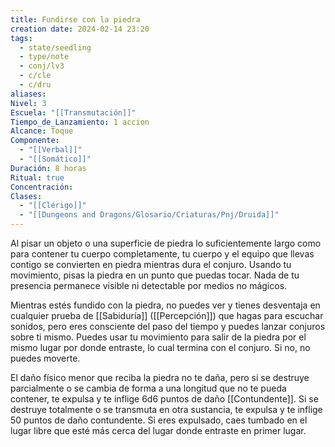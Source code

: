 ```yaml
---
title: Fundirse con la piedra
creation date: 2024-02-14 23:20
tags:
  - state/seedling
  - type/note
  - conj/lv3
  - c/cle
  - c/dru
aliases: 
Nivel: 3
Escuela: "[[Transmutación]]"
Tiempo_de_Lanzamiento: 1 accion
Alcance: Toque
Componente:
  - "[[Verbal]]"
  - "[[Somático]]"
Duración: 8 horas
Ritual: true
Concentración: 
Clases:
  - "[[Clérigo]]"
  - "[[Dungeons and Dragons/Glosario/Criaturas/Pnj/Druida]]"
---
```

Al pisar un objeto o una superficie de piedra lo suficientemente largo como para contener tu cuerpo completamente, tu cuerpo y el equipo que llevas contigo se convierten en piedra mientras dura el conjuro. Usando tu movimiento, pisas la piedra en un punto que puedas tocar. Nada de tu presencia permanece visible ni detectable por medios no mágicos.

Mientras estés fundido con la piedra, no puedes ver y tienes desventaja en cualquier prueba de [[Sabiduría]] ([[Percepción]]) que hagas para escuchar sonidos, pero eres consciente del paso del tiempo y puedes lanzar conjuros sobre ti mismo. Puedes usar tu movimiento para salir de la piedra por el mismo lugar por donde entraste, lo cual termina con el conjuro. Si no, no puedes moverte.

El daño físico menor que reciba la piedra no te daña, pero si se destruye parcialmente o se cambia de forma a una longitud que no te pueda contener, te expulsa y te inflige 6d6 puntos de daño [[Contundente]]. Si se destruye totalmente o se transmuta en otra sustancia, te expulsa y te inflige 50 puntos de daño contundente. Si eres expulsado, caes tumbado en el lugar libre que esté más cerca del lugar donde entraste en primer lugar.